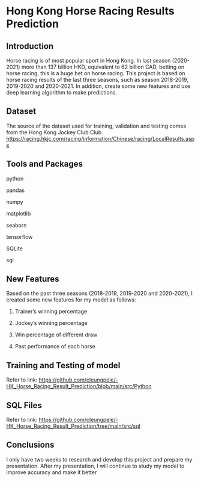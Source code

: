 # Hong Kong Horse Racing Results Prediction
## Introduction
Horse racing is of most popular sport in Hong Kong. In last season (2020-2021) more than 137 billion HKD,  equivalent to 62 billion CAD, betting on horse racing, this is a huge bet on horse racing. This project is based on horse racing results of the last three seasons, such as  season 2018-2019, 2019-2020 and  2020-2021. In addition, create some new features and use deep learning algorithm to make predictions.

## Dataset
The source of the dataset used for training, validation and testing comes from the Hong Kong Jockey Club Club https://racing.hkjc.com/racing/information/Chinese/racing/LocalResults.aspx 

## Tools and Packages
python

pandas

numpy

matplotlib

seaborn

tensorflow

SQLite

sql

## New Features
Based on the past three seasons (2018-2019, 2019-2020 and 2020-2021), I created some new features for my model as follows:

1. Trainer’s winning percentage 

2. Jockey’s winning percentage

3. Win percentage of different draw

4. Past performance of each horse

## Training and Testing of model
Refer to link:
https://github.com/cleungpele/-HK_Horse_Racing_Result_Prediction/blob/main/src/Python


## SQL Files
Refer to link:
https://github.com/cleungpele/-HK_Horse_Racing_Result_Prediction/tree/main/src/sql
## Conclusions
I only have two weeks to research and develop this project and prepare my presentation. After my presentation, I will continue to study my model to improve accuracy and make it better

